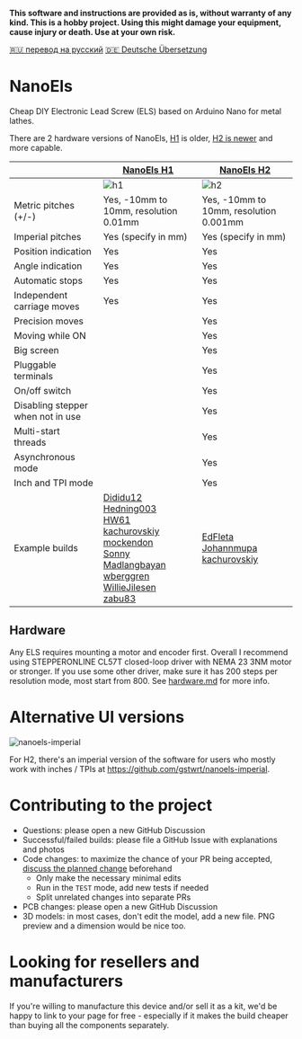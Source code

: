 **This software and instructions are provided as is, without warranty of any kind. This is a hobby project. Using this might damage your equipment, cause injury or death. Use at your own risk.**

[🇷🇺 перевод на русский](https://translate.google.com/translate?hl=en&sl=en&tl=ru&u=https%3A%2F%2Fgithub.com%2Fkachurovskiy%2Fnanoels%2Fblob%2Fmain%2FREADME.md)
[🇩🇪 Deutsche Übersetzung](https://translate.google.com/translate?hl=en&sl=en&tl=de&u=https%3A%2F%2Fgithub.com%2Fkachurovskiy%2Fnanoels%2Fblob%2Fmain%2FREADME.md)

# NanoEls

Cheap DIY Electronic Lead Screw (ELS) based on Arduino Nano for metal lathes.

There are 2 hardware versions of NanoEls, [H1](https://github.com/kachurovskiy/nanoels/blob/main/h1/) is older, [H2 is newer](https://github.com/kachurovskiy/nanoels/blob/main/h2/) and more capable.

|  | [NanoEls H1](https://github.com/kachurovskiy/nanoels/blob/main/h1/) | [NanoEls H2](https://github.com/kachurovskiy/nanoels/blob/main/h2/) |
| --- | --- | --- |
|  | ![h1](https://user-images.githubusercontent.com/517919/192354717-12b16d0e-4f9f-4f10-a7f7-c1daaba6f542.png) | ![h2](https://user-images.githubusercontent.com/517919/217100828-9071f6ac-a719-4ce1-8656-21346a133838.png) |
| Metric pitches (+/-) | Yes, -10mm to 10mm, resolution 0.01mm | Yes, -10mm to 10mm, resolution 0.001mm |
| Imperial pitches | Yes (specify in mm) | Yes (specify in mm) |
| Position indication | Yes | Yes |
| Angle indication | Yes | Yes |
| Automatic stops | Yes | Yes |
| Independent carriage moves | Yes | Yes |
| Precision moves |   | Yes |
| Moving while ON |   | Yes |
| Big screen |  | Yes |
| Pluggable terminals |   | Yes |
| On/off switch |  | Yes |
| Disabling stepper when not in use |   | Yes |
| Multi-start threads |   | Yes |
| Asynchronous mode |    | Yes |
| Inch and TPI mode |    | Yes |
| Example builds | [Dididu12](https://github.com/kachurovskiy/nanoels/discussions/40#discussioncomment-2019521)<br>[Hedning003](https://github.com/kachurovskiy/nanoels/discussions/16)<br>[HW61](https://github.com/kachurovskiy/nanoels/discussions/43)<br>[kachurovskiy](https://www.youtube.com/watch?v=9uTdDk2EqG4?t=272)<br>[mockendon](https://github.com/kachurovskiy/nanoels/discussions/32)<br>[Sonny Madlangbayan](https://www.youtube.com/watch?v=qiPQUa50Uog)<br>[wberggren](https://github.com/kachurovskiy/nanoels/discussions/13)<br>[WillieJilesen](https://github.com/kachurovskiy/nanoels/discussions/39)<br>[zabu83](https://github.com/kachurovskiy/nanoels/discussions/11) | [EdFleta](https://github.com/kachurovskiy/nanoels/discussions/87)<br>[Johannmupa](https://github.com/kachurovskiy/nanoels/discussions/89)<br>[kachurovskiy](https://youtu.be/jR4tBBHSl3c?t=62) |

## Hardware

Any ELS requires mounting a motor and encoder first. Overall I recommend using STEPPERONLINE CL57T closed-loop driver with NEMA 23 3NM motor or stronger. If you use some other driver, make sure it has 200 steps per resolution mode, most start from 800. See [hardware.md](hardware.md) for more info.

# Alternative UI versions

![nanoels-imperial](https://user-images.githubusercontent.com/517919/197325760-6dda7e82-3949-4972-9ff2-933450d30f55.png)

For H2, there's an imperial version of the software for users who mostly work with inches / TPIs at https://github.com/gstwrt/nanoels-imperial.

# Contributing to the project

- Questions: please open a new GitHub Discussion
- Successful/failed builds: please file a GitHub Issue with explanations and photos
- Code changes: to maximize the chance of your PR being accepted, [discuss the planned change](https://github.com/kachurovskiy/nanoels/discussions/new) beforehand
  - Only make the necessary minimal edits
  - Run in the `TEST` mode, add new tests if needed
  - Split unrelated changes into separate PRs
- PCB changes: please open a new GitHub Discussion
- 3D models: in most cases, don't edit the model, add a new file. PNG preview and a dimension would be nice too.

# Looking for resellers and manufacturers

If you're willing to manufacture this device and/or sell it as a kit, we'd be happy to link to your page for free - especially if it makes the build cheaper than buying all the components separately.
